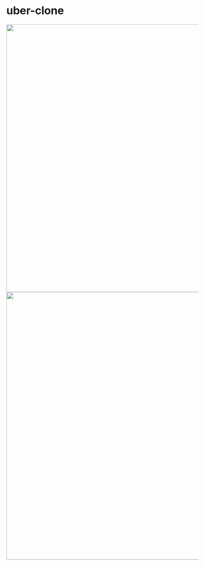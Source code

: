 # uber-clone
<img src="https://user-images.githubusercontent.com/22132871/156748631-fa4ab6b4-cee7-4bda-9946-776fe0e7047b.png" height="700">
<img src="https://user-images.githubusercontent.com/22132871/156748685-061d6019-7bbe-41ce-b9a9-a67c48b775dd.png"  height="700">
